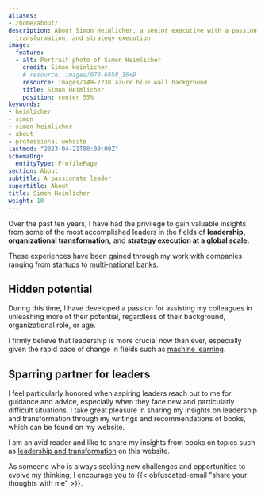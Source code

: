 ```yaml
---
aliases:
- /home/about/
description: About Simon Heimlicher, a senior executive with a passion for leadership,
  transformation, and strategy execution
image:
  feature:
  - alt: Portrait photo of Simon Heimlicher
    credit: Simon Heimlicher
    # resource: images/070-6958_16x9
    resource: images/149-7238 azure blue wall background
    title: Simon Heimlicher
    position: center 55%
keywords:
- heimlicher
- simon
- simon heimlicher
- about
- professional website
lastmod: "2023-04-21T00:00:00Z"
schemaOrg:
  entityType: ProfilePage
section: About
subtitle: A passionate leader
supertitle: About
title: Simon Heimlicher
weight: 10
---
```


Over the past ten years, I have had the privilege to gain valuable insights from some of the most accomplished leaders in the fields of **leadership,** **organizational transformation,** and **strategy execution at a global scale.** 

These experiences have been gained through my work with companies ranging from [startups](https://stimmt.ch/) to [multi-national banks](https://www.ubs.com).

## Hidden potential

During this time, I have developed a passion for assisting my colleagues in unleashing more of their potential, regardless of their background, organizational role, or age.

I firmly believe that leadership is more crucial now than ever, especially given the rapid pace of change in fields such as [machine learning](/research/machine-learning).

## Sparring partner for leaders

I feel particularly honored when aspiring leaders reach out to me for guidance and advice, especially when they face new and particularly difficult situations. I take great pleasure in sharing my insights on leadership and transformation through my writings and recommendations of books, which can be found on my website.

I am an avid reader and like to share my insights from books on topics such as [leadership and transformation](/categories/book) on this website.

As someone who is always seeking new challenges and opportunities to evolve my thinking, I encourage you to {{< obfuscated-email "share your thoughts with me" >}}.
